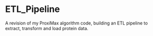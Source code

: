 # ETL_Pipeline
A revision of my ProxiMax algorithm code, building an ETL pipeline to extract, transform and load protein data.
